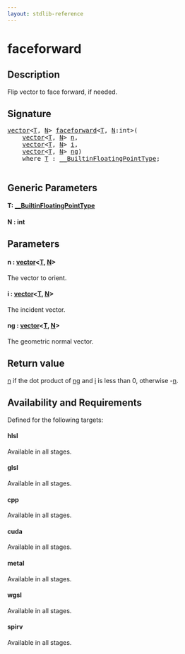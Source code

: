 ```yaml
---
layout: stdlib-reference
---
```


# faceforward

## Description

Flip vector to face forward, if needed.



## Signature 

<pre>
<a href="../types/vector/index.md" class="code_type">vector</a>&lt;<a href="faceforward.md#typeparam-T" class="code_type">T</a>, <a href="faceforward.md#decl-N" class="code_var">N</a>&gt; <a href="faceforward.md">faceforward</a>&lt;<a href="faceforward.md#typeparam-T" class="code_type">T</a>, <a href="faceforward.md#decl-N" class="code_var">N</a>:<span class="code_keyword">int</span>&gt;(
    <a href="../types/vector/index.md" class="code_type">vector</a>&lt;<a href="faceforward.md#typeparam-T" class="code_type">T</a>, <a href="faceforward.md#decl-N" class="code_var">N</a>&gt; <a href="faceforward.md#decl-n" class="code_param">n</a>,
    <a href="../types/vector/index.md" class="code_type">vector</a>&lt;<a href="faceforward.md#typeparam-T" class="code_type">T</a>, <a href="faceforward.md#decl-N" class="code_var">N</a>&gt; <a href="faceforward.md#decl-i" class="code_param">i</a>,
    <a href="../types/vector/index.md" class="code_type">vector</a>&lt;<a href="faceforward.md#typeparam-T" class="code_type">T</a>, <a href="faceforward.md#decl-N" class="code_var">N</a>&gt; <a href="faceforward.md#decl-ng" class="code_param">ng</a>)
    <span class='code_keyword'>where</span> <a href="faceforward.md#typeparam-T" class="code_type">T</a> : <a href="../interfaces/0_builtinfloatingpointtype-029hm/index.md" class="code_type">__BuiltinFloatingPointType</a>;

</pre>

## Generic Parameters

####  <a id="typeparam-T"></a>T: [\_\_BuiltinFloatingPointType](../interfaces/0_builtinfloatingpointtype-029hm/index.md)
####  <a id="decl-N"></a>N  : int

## Parameters

####  <a id="decl-n"></a>n  : [vector](../types/vector/index.md)\<[T](../types/vector/index.md#typeparam-T), [N](../types/vector/index.md#decl-N)\>
The vector to orient.

####  <a id="decl-i"></a>i  : [vector](../types/vector/index.md)\<[T](../types/vector/index.md#typeparam-T), [N](../types/vector/index.md#decl-N)\>
The incident vector.

####  <a id="decl-ng"></a>ng  : [vector](../types/vector/index.md)\<[T](../types/vector/index.md#typeparam-T), [N](../types/vector/index.md#decl-N)\>
The geometric normal vector.


## Return value
<span class='code'><a href="faceforward.md#decl-n" class="code_param">n</a></span> if the dot product of <span class='code'><a href="faceforward.md#decl-ng" class="code_param">ng</a></span> and <span class='code'><a href="faceforward.md#decl-i" class="code_param">i</a></span> is less than 0, otherwise <span class='code'>-<a href="faceforward.md#decl-n" class="code_param">n</a></span>.


## Availability and Requirements

Defined for the following targets:

#### hlsl
Available in all stages.

#### glsl
Available in all stages.

#### cpp
Available in all stages.

#### cuda
Available in all stages.

#### metal
Available in all stages.

#### wgsl
Available in all stages.

#### spirv
Available in all stages.




<script>
// Fix .md links to .html when on ReadTheDocs
if (window.location.hostname.includes('readthedocs') || 
    window.location.hostname.includes('rtfd.io')) {
  document.addEventListener('DOMContentLoaded', function() {
    const links = document.querySelectorAll('a');
    links.forEach(link => {
      const href = link.getAttribute('href');
      if (href && href.includes('.md')) {
        // This regex will handle .md links with or without fragment identifiers or query parameters
        link.href = link.href.replace(/(.+)\.md(#[^?]*)?(\?.*)?$/, '$1.html$2$3');
      }
    });
  });
}
</script>
